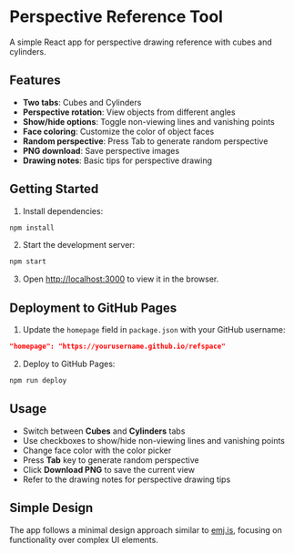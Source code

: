 # Perspective Reference Tool

A simple React app for perspective drawing reference with cubes and cylinders.

## Features

- **Two tabs**: Cubes and Cylinders
- **Perspective rotation**: View objects from different angles
- **Show/hide options**: Toggle non-viewing lines and vanishing points
- **Face coloring**: Customize the color of object faces
- **Random perspective**: Press Tab to generate random perspective
- **PNG download**: Save perspective images
- **Drawing notes**: Basic tips for perspective drawing

## Getting Started

1. Install dependencies:
```bash
npm install
```

2. Start the development server:
```bash
npm start
```

3. Open [http://localhost:3000](http://localhost:3000) to view it in the browser.

## Deployment to GitHub Pages

1. Update the `homepage` field in `package.json` with your GitHub username:
```json
"homepage": "https://yourusername.github.io/refspace"
```

2. Deploy to GitHub Pages:
```bash
npm run deploy
```

## Usage

- Switch between **Cubes** and **Cylinders** tabs
- Use checkboxes to show/hide non-viewing lines and vanishing points
- Change face color with the color picker
- Press **Tab** key to generate random perspective
- Click **Download PNG** to save the current view
- Refer to the drawing notes for perspective drawing tips

## Simple Design

The app follows a minimal design approach similar to [emj.is](https://www.emj.is/), focusing on functionality over complex UI elements.